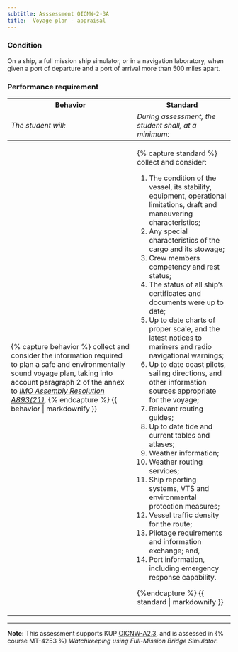 ```yaml
---
subtitle: Asssessment OICNW-2-3A
title:  Voyage plan - appraisal
---
```




### Condition

On a ship, a full mission ship simulator, or in a navigation laboratory, when given a port of departure and a port of arrival more than 500 miles apart.

### Performance requirement 

<table width='100%' class='Guidelines'>
 <thead>
 <tr>
     <th class='thirty'>Behavior</th>
     <th class='seventy'>Standard</th>
 </tr>
 <tr>
     <td><em>The student will:</em></td>
     <td><em>During assessment, the student shall, at a minimum:</em></td>
 </tr>
 </thead>
 <tbody>
 

<tr><td>

{% capture behavior %}
collect and consider the information required to plan a safe and environmentally sound voyage plan, taking into account paragraph 2 of the annex to [*IMO Assembly Resolution A893(21)*](IMO_voyage_plan).
{% endcapture %}
{{ behavior | markdownify }}

</td><td>

{% capture standard %}
collect and consider: 

1. The condition of the vessel, its stability, equipment, operational limitations, draft and maneuvering characteristics;
2. Any special characteristics of the cargo and its stowage;
3. Crew members competency and rest status;
4. The status of all ship’s certificates and documents were up to date;
5. Up to date charts of proper scale, and the latest notices to mariners and radio navigational warnings;
6. Up to date coast pilots, sailing directions, and other information sources appropriate for the voyage;
7. Relevant routing guides;
8. Up to date tide and current tables and atlases;
9. Weather information;
10. Weather routing services;
11. Ship reporting systems, VTS and environmental protection measures;
12. Vessel traffic density for the route;
13. Pilotage requirements and information exchange; and,
14. Port information, including emergency response capability.


{%endcapture %}
{{ standard | markdownify }}

</td></tr>



 </tbody>
 </table>



*****

**Note:** This assessment supports KUP [OICNW-A2.3]({{site.baseurl}}/tables/21.html#OICNW-A2.3), and is assessed in  {% course  MT-4253 %}  *Watchkeeping using Full-Mission Bridge Simulator*. 

